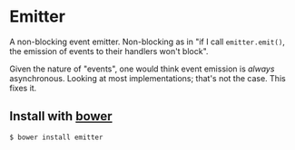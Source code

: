 
# Emitter

A non-blocking event emitter. Non-blocking as in "if I call `emitter.emit()`, the emission of events to their handlers won't block".

Given the nature of "events", one would think event emission is *always* asynchronous. Looking at most implementations; that's not the case. This fixes it.

## Install with [bower](http://twitter.github.com/bower/)

```shell
$ bower install emitter
```


